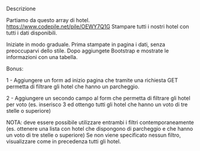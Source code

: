 Descrizione

Partiamo da questo array di hotel. https://www.codepile.net/pile/OEWY7Q1G
Stampare tutti i nostri hotel con tutti i dati disponibili.

Iniziate in modo graduale.
Prima stampate in pagina i dati, senza preoccuparvi dello stile.
Dopo aggiungete Bootstrap e mostrate le informazioni con una tabella.

Bonus:

1 - Aggiungere un form ad inizio pagina che tramite una richiesta GET permetta di filtrare gli hotel che hanno un parcheggio.

2 - Aggiungere un secondo campo al form che permetta di filtrare gli hotel per voto (es. inserisco 3 ed ottengo tutti gli hotel che hanno un voto di tre stelle o superiore)

NOTA: deve essere possibile utilizzare entrambi i filtri contemporaneamente (es. ottenere una lista con hotel che dispongono di parcheggio e che hanno un voto di tre stelle o superiore)
Se non viene specificato nessun filtro, visualizzare come in precedenza tutti gli hotel.
